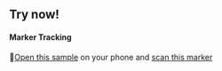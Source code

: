 ## Try now!


#### Marker Tracking

🚀[Open this sample](https://github.com/Manuli1998/AR-Geometry-Web-Application.github.io/blob/main/index.html) on your phone and [scan this marker](https://killcloud.nyc3.digitaloceanspaces.com/assets/Hiro_marker_ARjs.png)
